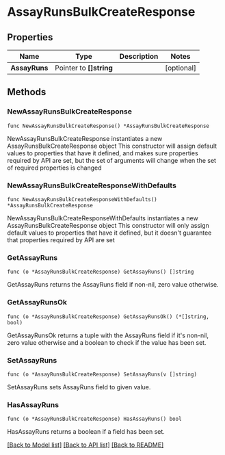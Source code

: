 # AssayRunsBulkCreateResponse

## Properties

Name | Type | Description | Notes
------------ | ------------- | ------------- | -------------
**AssayRuns** | Pointer to **[]string** |  | [optional] 

## Methods

### NewAssayRunsBulkCreateResponse

`func NewAssayRunsBulkCreateResponse() *AssayRunsBulkCreateResponse`

NewAssayRunsBulkCreateResponse instantiates a new AssayRunsBulkCreateResponse object
This constructor will assign default values to properties that have it defined,
and makes sure properties required by API are set, but the set of arguments
will change when the set of required properties is changed

### NewAssayRunsBulkCreateResponseWithDefaults

`func NewAssayRunsBulkCreateResponseWithDefaults() *AssayRunsBulkCreateResponse`

NewAssayRunsBulkCreateResponseWithDefaults instantiates a new AssayRunsBulkCreateResponse object
This constructor will only assign default values to properties that have it defined,
but it doesn't guarantee that properties required by API are set

### GetAssayRuns

`func (o *AssayRunsBulkCreateResponse) GetAssayRuns() []string`

GetAssayRuns returns the AssayRuns field if non-nil, zero value otherwise.

### GetAssayRunsOk

`func (o *AssayRunsBulkCreateResponse) GetAssayRunsOk() (*[]string, bool)`

GetAssayRunsOk returns a tuple with the AssayRuns field if it's non-nil, zero value otherwise
and a boolean to check if the value has been set.

### SetAssayRuns

`func (o *AssayRunsBulkCreateResponse) SetAssayRuns(v []string)`

SetAssayRuns sets AssayRuns field to given value.

### HasAssayRuns

`func (o *AssayRunsBulkCreateResponse) HasAssayRuns() bool`

HasAssayRuns returns a boolean if a field has been set.


[[Back to Model list]](../README.md#documentation-for-models) [[Back to API list]](../README.md#documentation-for-api-endpoints) [[Back to README]](../README.md)


